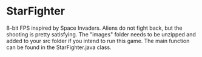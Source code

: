 # StarFighter
8-bit FPS inspired by Space Invaders. Aliens do not fight back, but the shooting is pretty satisfying.
The "images" folder needs to be unzipped and added to your src folder if you intend to run this game.
The main function can be found in the StarFighter.java class.
